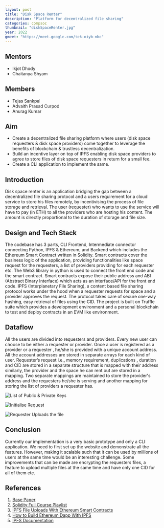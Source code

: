 ```yaml
---
layout: post
title: "Disk Space Renter"
description: "Platform for decentralized file sharing"
categories: compsoc
thumbnail: "diskSpaceRenter.jpg"
year: 2022
gmeet: "https://meet.google.com/tek-oiyb-nbc"
---
```


## Mentors

- Ikjot Dhody
- Chaitanya Shyam

## Members

- Tejas Sankpal
- Advaith Prasad Curpod
- Anurag Kumar

## Aim

- Create a decentralized file sharing platform where users (disk space requesters & disk space providers) come together to leverage the benefits of blockchain & trustless decentralization.
- Build an incentive layer on top of IPFS enabling disk space providers to agree to store files of disk space requesters in return for a small fee.
- Create a CLI application to implement the same. 


## Introduction

Disk space renter is an application bridging the gap between a decentralized file sharing protocol and a users requirement for a cloud service to store his files remotely, by incentivising the process of file storage and retrieval. The user (requester) who wants to use the service will have to pay (in ETH) to all the providers who are hosting his content. The amount is directly proportional to the duration of storage and file size.

## Design and Tech Stack

The codebase has 3 parts, CLI Frontend, Intermediate connector connecting Python, IPFS & Ethereum, and Backend which includes the Ethereum Smart Contract written in Solidity. Smart contracts cover the business logic of the application, providing functionalities like space request for the requesters, a list of providers providing for each requester etc.
The Web3 library in python is used to connect the front end code and the smart contract. Smart contracts expose their public address and ABI (Abstract Binary Interface) which acts as an interface/API for the front end code.
IPFS (Interplanetary File Sharing), a content based file sharing protocol works under the hood when a requester requests for space and a provider approves the request. The protocol takes care of secure one-way hashing, easy retrieval of files using the CID.
The project is built on Truffle suite which provides a development environment and a personal blockchain to test and deploy contracts in an EVM like environment.

## Dataflow

All the users are divided into requesters and providers. Every new user can choose to be either a requester or provider. Once a user is registered as a provider or a requester , he/she is provided with a unique account address. All the account addresses are stored in separate arrays for each kind of user. 
Requester’s request i.e., memory requirement, duplications , duration and CID are stored in a separate structure that is mapped with their address similarly, the provider and the space he can rent out are stored in a mapping.
Two separate mappings are maintained to store the provider's address and the requesters he/she is serving and another mapping for storing the list of providers a requester has. 

![List of Public & Private Keys](/virtual-expo/assets/img/compsoc/public-private-keys.jpeg)

![Initialise Request](/virtual-expo/assets/img/compsoc/initialise-request.jpeg)

![Requester Uploads the file](/virtual-expo/assets/img/compsoc/file-upload-by-requester.jpeg)




## Conclusion

Currently our implementation is a very basic prototype and only a CLI application. We need to first set up the website and demonstrate all the features. However, making it scalable such that it can be used by millions of users at the same time would be an interesting challenge. Some improvements that can be made are encrypting the requesters files, a feature to upload multiple files at the same time and have only one CID for all of them etc.



## References 
1. [Base Paper](https://csu-csus.esploro.exlibrisgroup.com/esploro/outputs/graduate/Distributed-resource-sharing-using-the-blockchain/99257831182501671)
2. [Solidity Full Course Playlist](https://youtube.com/playlist?list=PLgPmWS2dQHW9u6IXZq5t5GMQTpW7JL33i)
3. [IPFS File Uploads With Ethereum Smart Contracts](https://youtu.be/SkMH0WeRYtg)
4. [How to Build Ethereum Dapp With IPFS](https://youtu.be/pTZVoqBUjvI)
5. [IPFS Documentation](https://docs.ipfs.io/)

